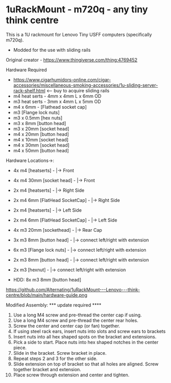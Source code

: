 # 1uRackMount - m720q - any tiny think centre

This is a 1U rackmount for Lenovo Tiny USFF computers (specifically m720q). 
- Modded for the use with sliding rails

Original creator - https://www.thingiverse.com/thing:4769452

Hardware Required
- https://www.cigarhumidors-online.com/cigar-accessories/miscellaneous-smoking-accessories/1u-sliding-server-rack-shelf.html <-- buy to acquire sliding rails
- m4 heat serts - 4mm x 4mm L x 6mm OD
- m3 heat serts - 3mm x 4mm L x 5mm OD
- m4 x 6mm - [Flathead socket cap]
- m3 [Flange lock nuts] 
- m3 x 0.5mm [hex nuts]
- m3 x 8mm [button head]
- m3 x 20mm [socket head]
- m4 x 20mm [button head]
- m4 x 10mm [socket head]
- m4 x 30mm [socket head]
- m4 x 50mm [button head]

Hardware Locations->: 

- 4x m4 [heatserts] - |-> Front
- 4x m4 30mm [socket head] - |-> Front
- 2x m4 [heatserts] - |-> Right Side
- 2x m4 6mm [FlatHead SocketCap] - |-> Right Side
- 2x m4 [heatserts] - |-> Left Side
- 2x m4 6mm [FlatHead SocketCap] - |-> Left Side
- 4x m3 20mm [sockethead] - |-> Rear Cap
- 3x m3 8mm [button head] - |-> connect left/right with extension
- 6x m3 [Flange lock nuts] - |-> connect left/right with extension
- 2x m3 8mm [button head] - |-> connect left/right with extension
- 2x m3 [hexnut] - |-> connect left/right with extension

- HDD: 8x m3 8mm [button head]

https://github.com/Alternating/1uRackMount---Lenovo---think-centre/blob/main/hardware-guide.png

Modified Assembly: *** update required ****

1. Use a long M4 screw and pre-thread the center cap if using.
2. Use a long M4 screw and pre-thread the center rear holes.
3. Screw the center and center cap (or fan) together.
4. If using steel rack ears, insert nuts into slots and screw ears to brackets
5. Insert nuts into all hex shaped spots on the bracket and extensions.
6. Pick a side to start.  Place nuts into hex shaped notches in the center piece.
7. Slide in the bracket.  Screw bracket in place.
8. Repeat steps 2 and 3 for the other side.
9. Slide extension on top of bracket so that all holes are aligned.  Screw together bracket and extension.
10. Place screw through extension and center and tighten.



